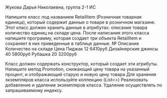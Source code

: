 Жукова Дарья Николаевна, группа 2-1 ИС

Напишите класс под названием RetailItem (Розничная товарная единица), который содержит данные о 
товаре в розничном магазине. Этот класс должен хранить данные в атрибутах: 
описание товара
количество единиц на складе
цена.
После написания этого класса напишите программу, которая создает три объекта RetailItem и 
сохраняет в них приведенные в таблице данные.
№	Описание         	Количество на складе           	Цена
	Пиджак	                12	                   6410руб
	Дизайнерские джинсы	    40                   	 5800руб
	Рубашка                	20	                   3200руб

Класс должен содержать конструктор, который создает эти атрибуты.
Напишите метод Promotion, снижающий цену товара на указанный процент, и отображающий старую и 
новую цену товара
Для хранения экземпляров класса используйте коллекцию (List<>)
Реализовать добавление и удаление экземпляров класса. Удаление осуществлять по запрашиваемому 
индексу.
